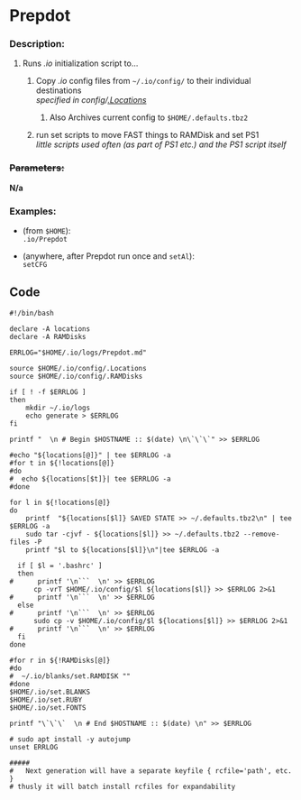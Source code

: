 # __Prepdot__
### Description:  

1. Runs _.io_ initialization script to...  
    1. Copy _.io_ config files from ` ~/.io/config/ ` to their individual destinations  
      _specified in config/[.Locations](usg/.Locations.md)_  
        1. Also Archives current config to ` $HOME/.defaults.tbz2 `  

    2. run set scripts to move FAST things to RAMDisk and set PS1  
      _little scripts used often (as part of PS1 etc.) and the PS1 script itself_  

### ~~Parameters:~~  

__N/a__  

### Examples:  
  - (from ` $HOME `):  
    ` .io/Prepdot `  

  - (anywhere, after Prepdot run once and ` setAl `):  
    ` setCFG `

## __Code__
```
#!/bin/bash

declare -A locations
declare -A RAMDisks

ERRLOG="$HOME/.io/logs/Prepdot.md"

source $HOME/.io/config/.Locations
source $HOME/.io/config/.RAMDisks

if [ ! -f $ERRLOG ]
then
    mkdir ~/.io/logs
    echo generate > $ERRLOG
fi

printf "  \n # Begin $HOSTNAME :: $(date) \n\`\`\`" >> $ERRLOG

#echo "${locations[@]}" | tee $ERRLOG -a
#for t in ${!locations[@]}
#do
#  echo ${locations[$t]}| tee $ERRLOG -a
#done

for l in ${!locations[@]}
do
	printf  "${locations[$l]} SAVED STATE >> ~/.defaults.tbz2\n" | tee $ERRLOG -a
	sudo tar -cjvf - ${locations[$l]} >> ~/.defaults.tbz2 --remove-files -P
	printf "$l to ${locations[$l]}\n"|tee $ERRLOG -a

  if [ $l = '.bashrc' ]
  then
#      printf '\n```  \n' >> $ERRLOG
      cp -vrT $HOME/.io/config/$l ${locations[$l]} >> $ERRLOG 2>&1
#      printf '\n```  \n' >> $ERRLOG
  else
#      printf '\n```  \n' >> $ERRLOG
      sudo cp -v $HOME/.io/config/$l ${locations[$l]} >> $ERRLOG 2>&1
#      printf '\n```  \n' >> $ERRLOG
  fi
done

#for r in ${!RAMDisks[@]}
#do
#  ~/.io/blanks/set.RAMDISK ""
#done
$HOME/.io/set.BLANKS
$HOME/.io/set.RUBY
$HOME/.io/set.FONTS

printf "\`\`\`  \n # End $HOSTNAME :: $(date) \n" >> $ERRLOG

# sudo apt install -y autojump
unset ERRLOG

#####
#   Next generation will have a separate keyfile { rcfile='path', etc. }
# thusly it will batch install rcfiles for expandability
```
